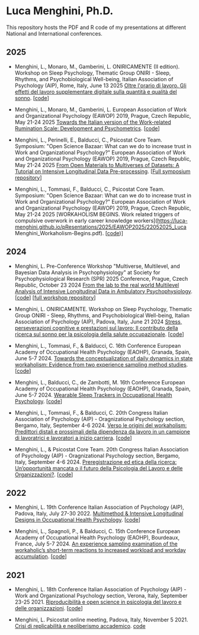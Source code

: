 # Luca Menghini, Ph.D.
This repository hosts the PDF and R code of my presentations at different National and International conferences. 

## 2025

- Menghini, L., Monaro, M., Gamberini, L. ONIRICAMENTE (II edition). Workshop on Sleep Psychology, Thematic Group ONIRI - Sleep, Rhythms, and Psychobiological Well-being, Italian Association of Psychology (AIP), Rome, Italy, June 13 2025 [Oltre l'orario di lavoro. Gli effetti del lavoro supplementare digitale sulla quantità e qualità del sonno](https://luca-menghini.github.io/pResentations/2025/ONIRI2025/ONIRI2025_TASW.pdf). [[code](https://luca-menghini.github.io/pResentations/2025/ONIRI2025/ONIRI2025_TASW.Rmd)]

- Menghini, L., Monaro, M., Gamberini, L. European Association of Work and Organizational Psychology (EAWOP) 2019, Prague, Czech Republic, May 21-24 2025 [Towards the Italian version of the Work-related Rumination Scale: Development and Psychometrics](https://luca-menghini.github.io/pResentations/2025/EAWOP2025/Menghini_IT-WRRS_EAWOP25.pdf). [[code](https://luca-menghini.github.io/pResentations/2025/EAWOP2025/WRRS_analyses_EAWOP25.R)]

- Menghini, L., Perinelli, E., Balducci, C., Psicostat Core Team. Symposium: "Open Science Bazaar: What can we do to increase trust in Work and Organizational Psychology?" European Association of Work and Organizational Psychology (EAWOP) 2019, Prague, Czech Republic, May 21-24 2025 [From Open Materials to Multiverses of Datasets: A Tutorial on Intensive Longitudinal Data Pre-processing](https://luca-menghini.github.io/pResentations/2025/EAWOP2025/LucaMenghini_OpenMaterials.pdf). [[Full symposium repository]([https://luca-menghini.github.io/pResentations/2025/EAWOP2025/WRRS_analyses_EAWOP25.R](https://osf.io/y7b5n/))]

- Menghini, L., Tommasi, F., Balducci, C., Psicostat Core Team. Symposium: "Open Science Bazaar: What can we do to increase trust in Work and Organizational Psychology?" European Association of Work and Organizational Psychology (EAWOP) 2019, Prague, Czech Republic, May 21-24 2025 [WORKAHOLISM BEGINS. Work related triggers of compulsive overwork in early career knowledge workers](https://luca-menghini.github.io/pResentations/2025/EAWOP2025/22052025_Luca Menghini_Workaholism-Begins.pdf). [[code]([whlsm-x-jobPredictors.Rmd))]

## 2024

- Menghini, L. Pre-Conference Workshop "Multiverse, Multilevel, and Bayesian Data Analysis in Psychophysiology" at Society for Psychophysiological Research (SPR) 2025 Conference, Prague, Czech Republic, October 23 2024 [From the lab to the real world Multilevel Analysis of Intensive Longitudinal Data in Ambulatory Psychophysiology](https://luca-menghini.github.io/pResentations/2024/SPR2024/multilevel-slides.pdf). [[code](https://luca-menghini.github.io/pResentations/2024/ONIRI2024/SPR2024/multilevel-slides.Rmd)] [[full workshop repository](https://osf.io/c3a9q/)]

- Menghini, L. ONIRICAMENTE. Workshop on Sleep Psychology, Thematic Group ONIRI - Sleep, Rhythms, and Psychobiological Well-being, Italian Association of Psychology (AIP), Padova, Italy, June 21 2024 [Stress, perseverazioni cognitive e prestazioni sul lavoro: Il contributo della ricerca sul sonno per la psicologia della salute occupazionale](https://luca-menghini.github.io/pResentations/2024/ONIRI2024/oniricamente.pdf). [[code](https://luca-menghini.github.io/pResentations/2024/ONIRI2024/oniricamente.Rmd)]

- Menghini, L., Tommasi, F., & Balducci, C. 16th Conference European Academy of Occupational Health Psychology (EAOHP), Granada, Spain, June 5-7 2024. [Towards the conceptualization of daily dynamics in state workaholism: Evidence from two experience sampling method studies](https://luca-menghini.github.io/pResentations/2024/EAOHP24/EAOHP2024.pdf). [[code](https://luca-menghini.github.io/pResentations/2024/EAOHP24/EAOHP2024.Rmd)]

- Menghini, L., Balducci, C., de Zambotti, M. 16th Conference European Academy of Occupational Health Psychology (EAOHP), Granada, Spain, June 5-7 2024. [Wearable Sleep Trackers in Occupational Health Psychology](https://luca-menghini.github.io/pResentations/2024/EAOHP24/EAOHP2024_sleep.pdf). [[code](https://luca-menghini.github.io/pResentations/2024/EAOHP24/EAOHP2024_sleep.Rmd)]

- Menghini, L., Tommasi, F., & Balducci, C. 20th Congress Italian Association of Psychology (AIP) - Oragnizational Psychology section, Bergamo, Italy, September 4-6 2024. [Verso le origini del workaholism: Predittori distali e prossimali della dipendenza da lavoro in un campione di lavoratrici e lavoratori a inizio carriera](https://luca-menghini.github.io/pResentations/2024/AIP2024/AIP2024_Workaholism_Menghini.pdf). [[code](https://luca-menghini.github.io/pResentations/2024/AIP2024/AIP2024_Workaholism_Menghini.Rmd)]

- Menghini, L., & Psicostat Core Team. 20th Congress Italian Association of Psychology (AIP) - Oragnizational Psychology section, Bergamo, Italy, September 4-6 2024. [Preregistrazione ed etica della ricerca: Un’opportunità mancata o il futuro della Psicologia del Lavoro e delle Organizzazioni?](https://luca-menghini.github.io/pResentations/2024/AIP2024/AIP2024_Preregistration_Menghini.pdf). [[code](https://luca-menghini.github.io/pResentations/2024/AIP2024/AIP2024_Preregistration_Menghini.Rmd)]

## 2022

- Menghini, L. 19th Conference Italian Association of Psychology (AIP), Padova, Italy, July 27-30 2022. [Multimethod & Intensive Longitudinal Designs in Occupational Health Psychology](https://luca-menghini.github.io/pResentations/2022/AIP22/AIP2022_Psicostat.pdf). [[code](https://luca-menghini.github.io/pResentations/2022/AIP22/AIP2022_Psicostat.Rmd)]

- Menghini, L., Spagnoli, P., & Balducci, C. 15th Conference European Academy of Occupational Health Psychology (EAOHP), Bourdeaux, France, July 5-7 2024. [An experience sampling examination of the workaholic’s short-term reactions to increased workload and workday accumulation](https://luca-menghini.github.io/pResentations/2022/EAOHP22/EAOHP2022.pdf). [[code](https://luca-menghini.github.io/pResentations/2022/EAOHP22/EAOHP2022.Rmd)]

## 2021

- Menghini, L. 18th Conference Italian Association of Psychology (AIP) - Work and Organizational Psychology section, Verona, Italy, September 23-25 2021. [Riproducibilità e open science in psicologia del lavoro e delle organizzazioni](https://luca-menghini.github.io/pResentations/2021/AIP21/AIP2021_OpenScience.pdf). [[code](https://luca-menghini.github.io/pResentations/2021/AIP21/AIP2021_OpenScience.Rmd)]

- Menghini, L. Psicostat online meeting, Padova, Italy, November 5 2021. [Crisi di replicabilità e neoliberismo accademico](https://luca-menghini.github.io/pResentations/2021/Psicostat21/Psicostat21.pdf). [code](https://luca-menghini.github.io/pResentations/2021/Psicostat21/Psicostat21.Rmd)
